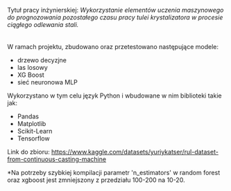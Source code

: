 Tytuł pracy inżynierskiej: *Wykorzystanie elementów uczenia maszynowego do prognozowania pozostałego czasu pracy tulei krystalizatora w procesie ciągłego odlewania stali.*
<br>
<br>
<br>
W ramach projektu, zbudowano oraz przetestowano następujące modele:
- drzewo decyzjne
- las losowy
- XG Boost
- sieć neuronowa MLP

Wykorzystano w tym celu język Python i wbudowane w nim biblioteki takie jak:
- Pandas
- Matplotlib
- Scikit-Learn
- Tensorflow

Link do zbioru: https://www.kaggle.com/datasets/yuriykatser/rul-dataset-from-continuous-casting-machine

*Na potrzeby szybkiej kompilacji parametr 'n_estimators' w random forest oraz xgboost jest zmniejszony z przedziału 100-200 na 10-20.
